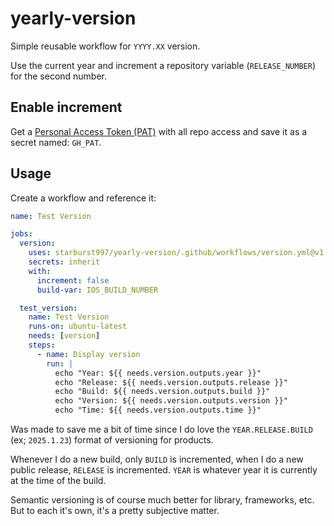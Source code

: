 # yearly-version
Simple reusable workflow for `YYYY.XX` version.

Use the current year and increment a repository variable (`RELEASE_NUMBER`) for the second number.

## Enable increment

Get a [Personal Access Token (PAT)](https://github.com/settings/tokens) with all repo access and save it as a secret named: `GH_PAT`. 

## Usage

Create a workflow and reference it:

```yml
name: Test Version

jobs:
  version:
    uses: starburst997/yearly-version/.github/workflows/version.yml@v1
    secrets: inherit
    with:
      increment: false
      build-var: IOS_BUILD_NUMBER

  test_version:
    name: Test Version
    runs-on: ubuntu-latest
    needs: [version]
    steps:
      - name: Display version
        run: |
          echo "Year: ${{ needs.version.outputs.year }}"
          echo "Release: ${{ needs.version.outputs.release }}"
          echo "Build: ${{ needs.version.outputs.build }}"
          echo "Version: ${{ needs.version.outputs.version }}"
          echo "Time: ${{ needs.version.outputs.time }}"
```

Was made to save me a bit of time since I do love the `YEAR.RELEASE.BUILD` (ex; `2025.1.23`) format of versioning for products.

Whenever I do a new build, only `BUILD` is incremented, when I do a new public release, `RELEASE` is incremented. `YEAR` is whatever year it is currently at the time of the build.

Semantic versioning is of course much better for library, frameworks, etc. But to each it's own, it's a pretty subjective matter.
